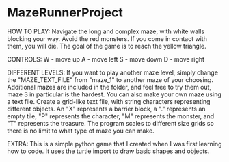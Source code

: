 # MazeRunnerProject
HOW TO PLAY:
Navigate the long and complex maze, with white walls blocking your way. Avoid the red monsters. If you come in contact with them, you will die. The goal of the game is to reach the yellow triangle.

CONTROLS:
W - move up
A - move left
S - move down
D - move right

DIFFERENT LEVELS:
If you want to play another maze level, simply change the "MAZE_TEXT_FILE" from "maze_1" to another maze of your choosing. Additional mazes are included in the folder, and feel free to try them out, maze 3 in particular is the hardest. You can also make your own maze using a text file. Create a grid-like text file, with string characters representing different objects. An "X" represents a barrier block, a "." represents an empty tile, "P" represents the character, "M" represents the monster, and "T" represents the treasure. The program scales to different size grids so there is no limit to what type of maze you can make.


EXTRA:
This is a simple python game that I created when I was first learning how to code. 
It uses the turtle import to draw basic shapes and objects. 
